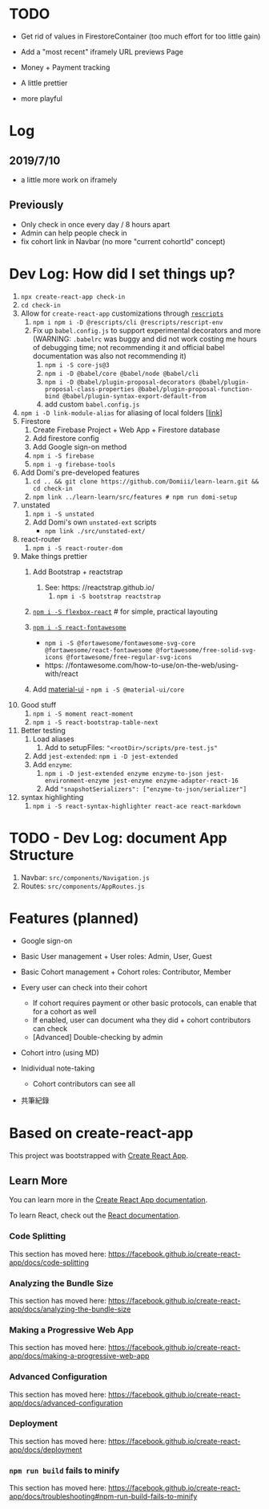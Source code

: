 # TODO

* Get rid of values in FirestoreContainer (too much effort for too little gain)
* Add a "most recent" iframely URL previews Page

* Money + Payment tracking
* A little prettier
* more playful

# Log

## 2019/7/10
* a little more work on iframely

## Previously
* Only check in once every day / 8 hours apart
* Admin can help people check in
* fix cohort link in Navbar (no more "current cohortId" concept)


# Dev Log: How did I set things up?

1. `npx create-react-app check-in` 
1. `cd check-in`
1. Allow for `create-react-app` customizations through [`rescripts`](https://github.com/harrysolovay/rescripts)
    1. `npm i npm i -D @rescripts/cli @rescripts/rescript-env` 
    1. Fix up `babel.config.js` to support experimental decorators and more (WARNING: `.babelrc` was buggy and did not work costing me hours of debugging time; not recommending it and official babel documentation was also not recommending it)
        1. `npm i -S core-js@3`
        1. `npm i -D @babel/core @babel/node @babel/cli`
        1. `npm i -D @babel/plugin-proposal-decorators @babel/plugin-proposal-class-properties @babel/plugin-proposal-function-bind @babel/plugin-syntax-export-default-from`
        1. add custom `babel.config.js`
1. `npm i -D link-module-alias` for aliasing of local folders [[link](https://github.com/Rush/link-module-alias)]
1. Firestore
    1. Create Firebase Project + Web App + Firestore database
    1. Add firestore config
    1. Add Google sign-on method
    1. `npm i -S firebase` 
    1. `npm i -g firebase-tools` 
1. Add Domi's pre-developed features
    1. `cd .. && git clone https://github.com/Domiii/learn-learn.git && cd check-in` 
    1. `npm link ../learn-learn/src/features # npm run domi-setup` 
1. unstated
    1. `npm i -S unstated` 
    1. Add Domi's own `unstated-ext` scripts
        * `npm link ./src/unstated-ext/`
1. react-router
    1. `npm i -S react-router-dom` 
1. Make things prettier
    1. Add Bootstrap + reactstrap
        1. See: https: //reactstrap.github.io/
            1. `npm i -S bootstrap reactstrap` 
    1. [`npm i -S flexbox-react`](https://www.npmjs.com/package/flexbox-react) # for simple, practical layouting
    1. [`npm i -S react-fontawesome`](https://github.com/FortAwesome/react-fontawesome)
        * `npm i -S @fortawesome/fontawesome-svg-core @fortawesome/react-fontawesome @fortawesome/free-solid-svg-icons @fortawesome/free-regular-svg-icons`
        * https: //fontawesome.com/how-to-use/on-the-web/using-with/react

    1. Add [material-ui](https://material-ui.com/) - `npm i -S @material-ui/core`
1. Good stuff
    1. `npm i -S moment react-moment`
    1. `npm i -S react-bootstrap-table-next`
1. Better testing
    1. Load aliases
        1. Add to setupFiles: `"<rootDir>/scripts/pre-test.js"`
    1. Add `jest-extended`: `npm i -D jest-extended`
    1. Add `enzyme`:
        1. `npm i -D jest-extended enzyme enzyme-to-json jest-environment-enzyme jest-enzyme enzyme-adapter-react-16`
        1. Add `"snapshotSerializers": ["enzyme-to-json/serializer"]`
1. syntax highlighting
    1. `npm i -S react-syntax-highlighter react-ace react-markdown`

# TODO - Dev Log: document App Structure
1. Navbar: `src/components/Navigation.js` 
1. Routes: `src/components/AppRoutes.js` 

# Features (planned)
* Google sign-on
* Basic User management + User roles: Admin, User, Guest
* Basic Cohort management + Cohort roles: Contributor, Member
* Every user can check into their cohort

  * If cohort requires payment or other basic protocols, can enable that for a cohort as well
  * If enabled, user can document wha they did + cohort contributors can check
  * [Advanced] Double-checking by admin

* Cohort intro (using MD)
* Inidividual note-taking

  * Cohort contributors can see all

* 共筆紀錄

# Based on create-react-app

This project was bootstrapped with [Create React App](https://github.com/facebook/create-react-app).

## Learn More

You can learn more in the [Create React App documentation](https://facebook.github.io/create-react-app/docs/getting-started).

To learn React, check out the [React documentation](https://reactjs.org/).

### Code Splitting

This section has moved here: https://facebook.github.io/create-react-app/docs/code-splitting

### Analyzing the Bundle Size

This section has moved here: https://facebook.github.io/create-react-app/docs/analyzing-the-bundle-size

### Making a Progressive Web App

This section has moved here: https://facebook.github.io/create-react-app/docs/making-a-progressive-web-app

### Advanced Configuration

This section has moved here: https://facebook.github.io/create-react-app/docs/advanced-configuration

### Deployment

This section has moved here: https://facebook.github.io/create-react-app/docs/deployment

### `npm run build` fails to minify

This section has moved here: https://facebook.github.io/create-react-app/docs/troubleshooting#npm-run-build-fails-to-minify
